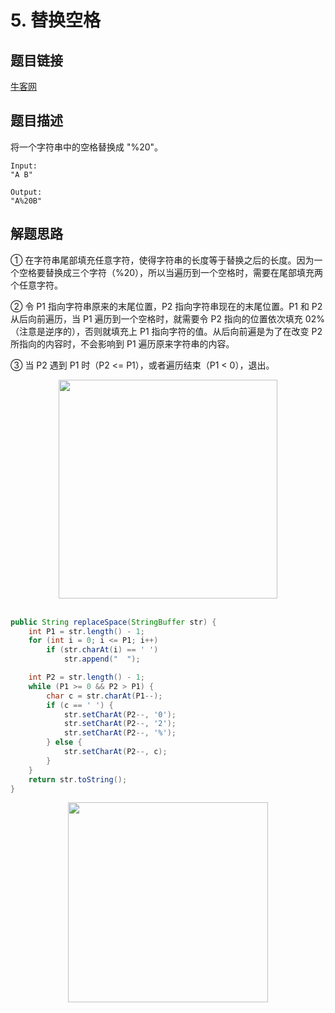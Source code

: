 # 5. 替换空格

## 题目链接

[牛客网](https://www.nowcoder.com/practice/4060ac7e3e404ad1a894ef3e17650423?tpId=13&tqId=11155&tPage=1&rp=1&ru=/ta/coding-interviews&qru=/ta/coding-interviews/question-ranking&from=cyc_github)

## 题目描述


将一个字符串中的空格替换成 "%20"。

```text
Input:
"A B"

Output:
"A%20B"
```

## 解题思路

① 在字符串尾部填充任意字符，使得字符串的长度等于替换之后的长度。因为一个空格要替换成三个字符（%20），所以当遍历到一个空格时，需要在尾部填充两个任意字符。

② 令 P1 指向字符串原来的末尾位置，P2 指向字符串现在的末尾位置。P1 和 P2 从后向前遍历，当 P1 遍历到一个空格时，就需要令 P2 指向的位置依次填充 02%（注意是逆序的），否则就填充上 P1 指向字符的值。从后向前遍是为了在改变 P2 所指向的内容时，不会影响到 P1 遍历原来字符串的内容。

③ 当 P2 遇到 P1 时（P2 <= P1），或者遍历结束（P1 < 0），退出。



<div align="center"> <img src="https://cs-notes-1256109796.cos.ap-guangzhou.myqcloud.com/f7c1fea2-c1e7-4d31-94b5-0d9df85e093c.gif" width="350px"> </div><br>

```java
public String replaceSpace(StringBuffer str) {
    int P1 = str.length() - 1;
    for (int i = 0; i <= P1; i++)
        if (str.charAt(i) == ' ')
            str.append("  ");

    int P2 = str.length() - 1;
    while (P1 >= 0 && P2 > P1) {
        char c = str.charAt(P1--);
        if (c == ' ') {
            str.setCharAt(P2--, '0');
            str.setCharAt(P2--, '2');
            str.setCharAt(P2--, '%');
        } else {
            str.setCharAt(P2--, c);
        }
    }
    return str.toString();
}
```






<div align="center"><img width="320px" src="https://cs-notes-1256109796.cos.ap-guangzhou.myqcloud.com/githubio/公众号二维码-2.png"></img></div>
